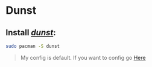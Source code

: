# Dunst

## Install [_dunst_](https://github.com/alacritty/alacritty):

```bash
sudo pacman -S dunst
```

> My config is default. If you want to config go [Here](https://github.com/dunst-project/dunst)
